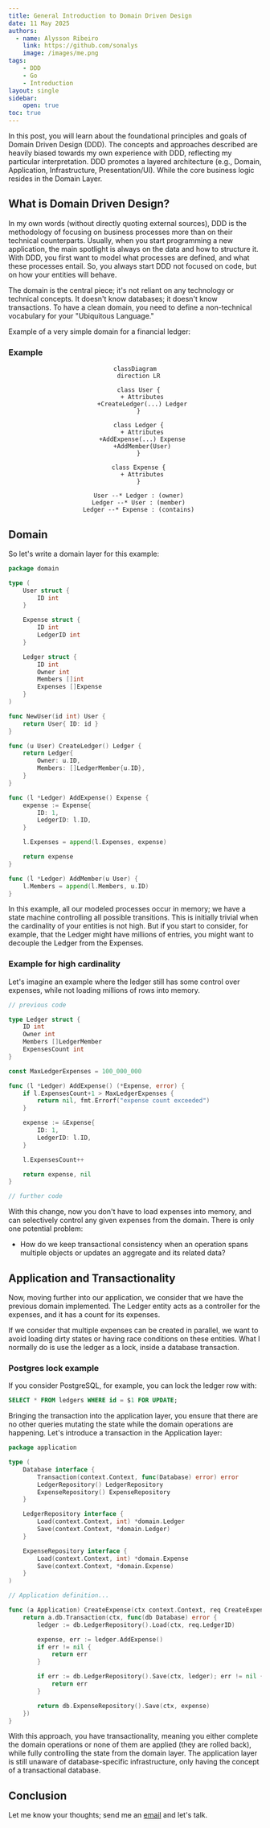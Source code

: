```yaml
---
title: General Introduction to Domain Driven Design
date: 11 May 2025
authors:
  - name: Alysson Ribeiro
    link: https://github.com/sonalys
    image: /images/me.png
tags:
    - DDD
    - Go
    - Introduction
layout: single
sidebar:
    open: true
toc: true
---
```


In this post, you will learn about the foundational principles and goals of Domain Driven Design (DDD).
The concepts and approaches described are heavily biased towards my own experience with DDD, reflecting my particular interpretation.
DDD promotes a layered architecture (e.g., Domain, Application, Infrastructure, Presentation/UI). While the core business logic resides in the Domain Layer.

## What is Domain Driven Design?

In my own words (without directly quoting external sources), DDD is the methodology of focusing on business processes more than on their technical counterparts.
Usually, when you start programming a new application, the main spotlight is always on the data and how to structure it.
With DDD, you first want to model what processes are defined, and what these processes entail.
So, you always start DDD not focused on code, but on how your entities will behave.

The domain is the central piece; it's not reliant on any technology or technical concepts. It doesn't know databases; it doesn't know transactions.
To have a clean domain, you need to define a non-technical vocabulary for your "Ubiquitous Language."

Example of a very simple domain for a financial ledger:

### Example

<center>

```mermaid
classDiagram
  direction LR

  class User {
    + Attributes
    +CreateLedger(...) Ledger
  }

  class Ledger {
    + Attributes
    +AddExpense(...) Expense
    +AddMember(User)
  }

  class Expense {
    + Attributes
  }

  User --* Ledger : (owner)
  Ledger --* User : (member)
  Ledger --* Expense : (contains)
```

</center>

## Domain

So let's write a domain layer for this example:

```go
package domain

type (
    User struct {
        ID int
    }

    Expense struct {
        ID int
        LedgerID int
    }

    Ledger struct {
        ID int
        Owner int
        Members []int
        Expenses []Expense
    }
)

func NewUser(id int) User {
    return User{ ID: id }
}

func (u User) CreateLedger() Ledger {
    return Ledger{
        Owner: u.ID,
        Members: []LedgerMember{u.ID},
    }
}

func (l *Ledger) AddExpense() Expense {
    expense := Expense{
        ID: 1,
        LedgerID: l.ID,
    }

    l.Expenses = append(l.Expenses, expense)

    return expense
}

func (l *Ledger) AddMember(u User) {
    l.Members = append(l.Members, u.ID)
}
```

In this example, all our modeled processes occur in memory; we have a state machine controlling all possible transitions.
This is initially trivial when the cardinality of your entities is not high. But if you start to consider, for example, that the Ledger might have millions of entries,
you might want to decouple the Ledger from the Expenses.

### Example for high cardinality

Let's imagine an example where the ledger still has some control over expenses, while not loading millions of rows into memory.

```go
// previous code

type Ledger struct {
    ID int
    Owner int
    Members []LedgerMember
    ExpensesCount int
}

const MaxLedgerExpenses = 100_000_000

func (l *Ledger) AddExpense() (*Expense, error) {
    if l.ExpensesCount+1 > MaxLedgerExpenses {
        return nil, fmt.Errorf("expense count exceeded")
    }

    expense := &Expense{
        ID: 1,
        LedgerID: l.ID,
    }

    l.ExpensesCount++

    return expense, nil
}

// further code
```

With this change, now you don't have to load expenses into memory, and can selectively control any given expenses from the domain.
There is only one potential problem: 

* How do we keep transactional consistency when an operation spans multiple objects or updates an aggregate and its related data?

## Application and Transactionality

Now, moving further into our application, we consider that we have the previous domain implemented.
The Ledger entity acts as a controller for the expenses, and it has a count for its expenses.

If we consider that multiple expenses can be created in parallel, we want to avoid loading dirty states or having race conditions on these entities.
What I normally do is use the ledger as a lock, inside a database transaction.

### Postgres lock example

If you consider PostgreSQL, for example, you can lock the ledger row with:

```sql
SELECT * FROM ledgers WHERE id = $1 FOR UPDATE;
```

Bringing the transaction into the application layer, you ensure that there are no other queries mutating the state while the domain operations are happening.
Let's introduce a transaction in the Application layer:

```go
package application

type (
    Database interface {
        Transaction(context.Context, func(Database) error) error
        LedgerRepository() LedgerRepository
        ExpenseRepository() ExpenseRepository
    }

    LedgerRepository interface {
        Load(context.Context, int) *domain.Ledger
        Save(context.Context, *domain.Ledger)
    }

    ExpenseRepository interface {
        Load(context.Context, int) *domain.Expense
        Save(context.Context, *domain.Expense)
    }
)

// Application definition...

func (a Application) CreateExpense(ctx context.Context, req CreateExpenseRequest) error {
    return a.db.Transaction(ctx, func(db Database) error {
        ledger := db.LedgerRepository().Load(ctx, req.LedgerID)

        expense, err := ledger.AddExpense()
        if err != nil {
            return err
        }

        if err := db.LedgerRepository().Save(ctx, ledger); err != nil {
            return err
        }

        return db.ExpenseRepository().Save(ctx, expense)
    })
}
```

With this approach, you have transactionality, meaning you either complete the domain operations or none of them are applied (they are rolled back), while fully controlling the state from the domain layer.
The application layer is still unaware of database-specific infrastructure, only having the concept of a transactional database.

## Conclusion

Let me know your thoughts; send me an [email](mailto:me@sonalys.dev) and let's talk.
